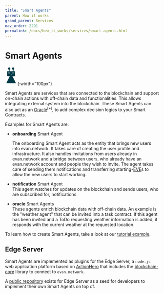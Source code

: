 ```yaml
---
title: "Smart Agents"
parent: How it works
grand_parent: Services
nav_order: 2291
permalink: /docs/how_it_works/services/smart-agents.html
---
```



# Smart Agents

![Smart Agent](/docs/2000_how_it_works/img/smart_agent.png){:width="100px"}

Smart Agents are services that are connected to the blockchain and support on-chain actions with off-chain data and functionalities. This allows integrating external system into the blockchain. These Smart Agents can also act as an [Oracle](https://cointelegraph.com/explained/blockchain-oracles-explained)<sup>[+]</sup>, to add complex decision logics to your Smart Contracts.

Examples for Smart Agents are:
- **onboarding** Smart Agent<br>

  The onboarding Smart Agent acts as the entity that brings new users into evan.network. It takes care of creating the user profile and infrastructure. It also handles invitations from users already in evan.network and a bridge between users, who already have an evan.network account and people they wish to invite. The agent takes care of sending them notifications and transferring starting-[EVE](/docs/developers/concepts/blockchain.html#eve---token)s to allow the new users to start working.<br>

- **notification** Smart Agent<br>
  This agent watches for updates on the blockchain and sends users, who are subscribed for, notifications.
- **oracle** Smart Agents<br>
  These agents enrich blockchain data with off-chain data. An example is the "weather agent" that can be invited into a task contract. If this agent has been invited and a ToDo requesting weather information is added, it responds with the current weather at the requested location.

To learn how to create Smart Agents, take a look at our [tutorial example](/docs/developers/hello-agent.html).

## Edge Server
Smart Agents are implemented as plugins for the Edge Server, a `node.js` web application platform based on [ActionHero](http://actionherojs.com) that includes the [blockchain-core](blockchain-core-link) library to connect to `evan.network`.

A [public repository](https://github.com/evannetwork/edge-server-seed) exists for Edge Server as a seed for developers to implement their own Smart Agents on top of.
